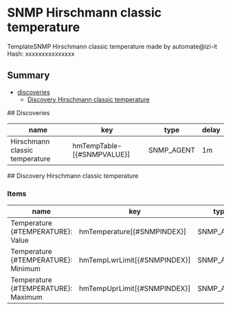 # SNMP Hirschmann classic temperature
TemplateSNMP Hirschmann classic temperature made by automate@izi-it
Hash: xxxxxxxxxxxxxxx
## Summary
* [discoveries](#discoveries)
  * [Discovery Hirschmann classic temperature ](#discovery_hirschmann_classic_temperature
)
<a name="discoveries" />
## Discoveries

| name | key | type | delay |
| ------------- |------------- |------------- |------------- |
| Hirschmann classic temperature | hmTempTable-[{#SNMPVALUE}] | SNMP_AGENT | 1m |

<a name="discovery_hirschmann_classic_temperature" />
## Discovery Hirschmann classic temperature

### Items

| name | key | type |
| ------------- |------------- |------------- |
| Temperature {#TEMPERATURE}: Value | hmTemperature[{#SNMPINDEX}] | SNMP_AGENT |
| Temperature {#TEMPERATURE}: Minimum | hmTempLwrLimit[{#SNMPINDEX}] | SNMP_AGENT |
| Temperature {#TEMPERATURE}: Maximum | hmTempUprLimit[{#SNMPINDEX}] | SNMP_AGENT |
